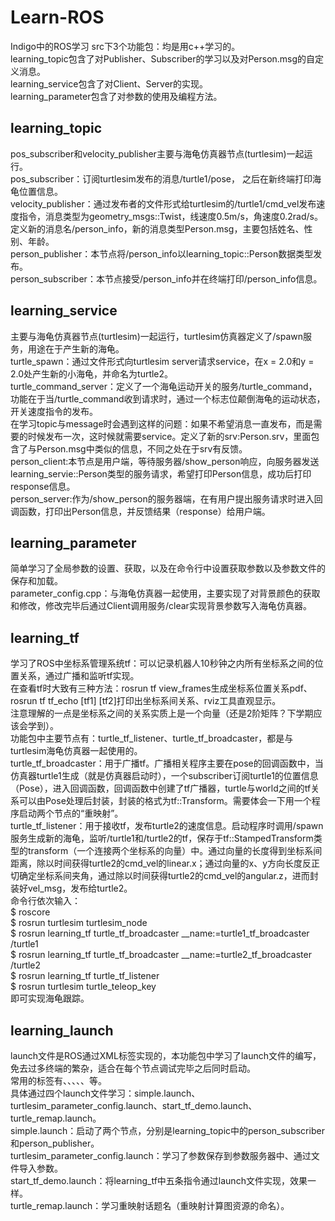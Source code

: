 # Learn-ROS
Indigo中的ROS学习
src下3个功能包：均是用c++学习的。</br>
learning_topic包含了对Publisher、Subscriber的学习以及对Person.msg的自定义消息。</br>
learning_service包含了对Client、Server的实现。</br>
learning_parameter包含了对参数的使用及编程方法。</br>

## learning_topic
pos_subscriber和velocity_publisher主要与海龟仿真器节点(turtlesim)一起运行。</br>
pos_subscriber：订阅turtlesim发布的消息/turtle1/pose， 之后在新终端打印海龟位置信息。</br>
velocity_publisher：通过发布者的文件形式给turtlesim的/turtle1/cmd_vel发布速度指令，消息类型为geometry_msgs::Twist，线速度0.5m/s，角速度0.2rad/s。</br>
定义新的消息名/person_info，新的消息类型Person.msg，主要包括姓名、性别、年龄。</br>
person_publisher：本节点将/person_info以learning_topic::Person数据类型发布。</br>
person_subscriber：本节点接受/person_info并在终端打印/person_info信息。

## learning_service
主要与海龟仿真器节点(turtlesim)一起运行，turtlesim仿真器定义了/spawn服务，用途在于产生新的海龟。</br>
turtle_spawn：通过文件形式向turtlesim server请求service，在x = 2.0和y = 2.0处产生新的小海龟，并命名为turtle2。</br>
turtle_command_server：定义了一个海龟运动开关的服务/turtle_command，功能在于当/turtle_command收到请求时，通过一个标志位颠倒海龟的运动状态，
开关速度指令的发布。</br>
在学习topic与message时会遇到这样的问题：如果不希望消息一直发布，而是需要的时候发布一次，这时候就需要service。定义了新的srv:Person.srv，里面包含了与Person.msg中类似的信息，不同之处在于srv有反馈。</br>
person_client:本节点是用户端，等待服务器/show_person响应，向服务器发送learning_servie::Person类型的服务请求，希望打印Person信息，成功后打印response信息。</br>
person_server:作为/show_person的服务器端，在有用户提出服务请求时进入回调函数，打印出Person信息，并反馈结果（response）给用户端。

## learning_parameter
简单学习了全局参数的设置、获取，以及在命令行中设置获取参数以及参数文件的保存和加载。</br>
parameter_config.cpp：与海龟仿真器一起使用，主要实现了对背景颜色的获取和修改，修改完毕后通过Client调用服务/clear实现背景参数写入海龟仿真器。

## learning_tf
学习了ROS中坐标系管理系统tf：可以记录机器人10秒钟之内所有坐标系之间的位置关系，通过广播和监听tf实现。</br>
在查看tf时大致有三种方法：rosrun tf view_frames生成坐标系位置关系pdf、rosrun tf tf_echo [tf1] [tf2]打印出坐标系间关系、rviz工具直观显示。</br>
注意理解的一点是坐标系之间的关系实质上是一个向量（还是2阶矩阵？下学期应该会学到）。</br>
功能包中主要节点有：turtle_tf_listener、turtle_tf_broadcaster，都是与turtlesim海龟仿真器一起使用的。</br>
turtle_tf_broadcaster：用于广播tf。广播相关程序主要在pose的回调函数中，当仿真器turtle1生成（就是仿真器启动时），一个subscriber订阅turtle1的位置信息（Pose），进入回调函数，回调函数中创建了tf广播器，turtle与world之间的tf关系可以由Pose处理后封装，封装的格式为tf::Transform。需要体会一下用一个程序启动两个节点的“重映射”。</br>
turtle_tf_listener：用于接收tf，发布turtle2的速度信息。启动程序时调用/spawn服务生成新的海龟，监听/turtle1和/turtle2的tf，保存于tf::StampedTransform类型的transform（一个连接两个坐标系的向量）中。通过向量的长度得到坐标系间距离，除以时间获得turtle2的cmd_vel的linear.x；通过向量的x、y方向长度反正切确定坐标系间夹角，通过除以时间获得turtle2的cmd_vel的angular.z，进而封装好vel_msg，发布给turtle2。</br>
命令行依次输入：</br>
$ roscore</br>
$ rosrun turtlesim turtlesim_node</br>
$ rosrun learning_tf turtle_tf_broadcaster __name:=turtle1_tf_broadcaster /turtle1</br>
$ rosrun learning_tf turtle_tf_broadcaster __name:=turtle2_tf_broadcaster /turtle2</br>
$ rosrun learning_tf turtle_tf_listener</br>
$ rosrun turtlesim turtle_teleop_key</br>
即可实现海龟跟踪。

## learning_launch
launch文件是ROS通过XML标签实现的，本功能包中学习了launch文件的编写，免去过多终端的繁杂，适合在每个节点调试完毕之后同时启动。</br>
常用的标签有<launch>、<node>、<param>、<rosparam>、<remap>、<include>等。</br>
具体通过四个launch文件学习：simple.launch、turtlesim_parameter_config.launch、start_tf_demo.launch、turtle_remap.launch。</br>
simple.launch：启动了两个节点，分别是learning_topic中的person_subscriber和person_publisher。</br>
turtlesim_parameter_config.launch：学习了参数保存到参数服务器中、通过文件导入参数。</br>
start_tf_demo.launch：将learning_tf中五条指令通过launch文件实现，效果一样。</br>
turtle_remap.launch：学习重映射话题名（重映射计算图资源的命名）。

























